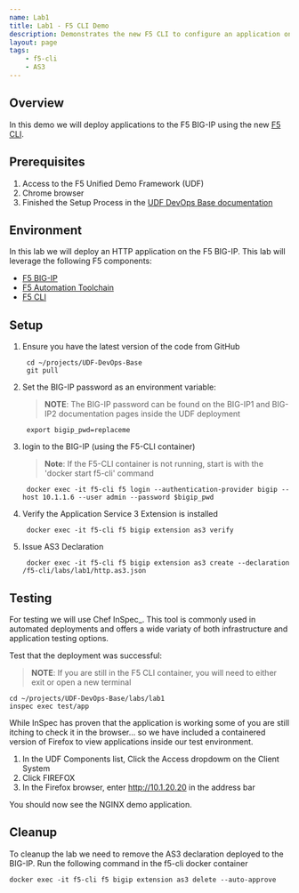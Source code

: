```yaml
---
name: Lab1
title: Lab1 - F5 CLI Demo
description: Demonstrates the new F5 CLI to configure an application on the BIG-IP.
layout: page
tags: 
    - f5-cli
    - AS3
---
```

## Overview

In this demo we will deploy applications to the F5 BIG-IP
using the new [F5 CLI][F5 CLI].

## Prerequisites

1. Access to the F5 Unified Demo Framework (UDF)
2. Chrome browser
3. Finished the Setup Process in the [UDF DevOps Base documentation][UDF DevOps Base documentation]

## Environment

In this lab we will deploy an HTTP application on the F5 BIG-IP.  This lab will
leverage the following F5 components:

* [F5 BIG-IP][F5 BIG-IP]
* [F5 Automation Toolchain][F5 Automation Toolchain]
* [F5 CLI][F5 CLI]

## Setup

1. Ensure you have the latest version of the code from GitHub

        cd ~/projects/UDF-DevOps-Base
        git pull

2. Set the BIG-IP password as an environment variable:

    > **NOTE**: The BIG-IP password can be found on the BIG-IP1 and BIG-IP2 documentation pages inside the UDF deployment

        export bigip_pwd=replaceme

3. login to the BIG-IP (using the F5-CLI container)

    > **Note**: If the F5-CLI container is not running, start is with the 'docker start f5-cli' command 
        
        docker exec -it f5-cli f5 login --authentication-provider bigip --host 10.1.1.6 --user admin --password $bigip_pwd

4. Verify the Application Service 3 Extension is installed

        docker exec -it f5-cli f5 bigip extension as3 verify

5. Issue AS3 Declaration

        docker exec -it f5-cli f5 bigip extension as3 create --declaration /f5-cli/labs/lab1/http.as3.json

## Testing

For testing we will use Chef InSpec_.
This tool is commonly used in automated deployments and offers
a wide variaty of both infrastructure and application testing options.

Test that the deployment was successful:

  > **NOTE**: If you are still in the F5 CLI container, you will need to either exit or open a new terminal

    cd ~/projects/UDF-DevOps-Base/labs/lab1
    inspec exec test/app

While InSpec has proven that the application is working some of you
are still itching to check it in the browser... so we have included
a containered version of Firefox to view applications inside our
test environment.

1. In the UDF Components list, Click the Access dropdowm on the Client System
2. Click FIREFOX
3. In the Firefox browser, enter http://10.1.20.20 in the address bar

You should now see the NGINX demo application.

## Cleanup

To cleanup the lab we need to remove the AS3 declaration deployed to the BIG-IP.  Run the following command in the f5-cli docker container

    docker exec -it f5-cli f5 bigip extension as3 delete --auto-approve


[F5 CLI]: https://clouddocs.f5.com/sdk/f5-cli/
[UDF DevOps Base documentation]: https://udf-devops-base.readthedocs.io/en/latest/
[F5 BIG-IP]: https://www.f5.com/products/big-ip-services/virtual-editions
[F5 Automation Toolchain]: https://www.f5.com/products/automation-and-orchestration
[InSpec]: https://www.inspec.io/